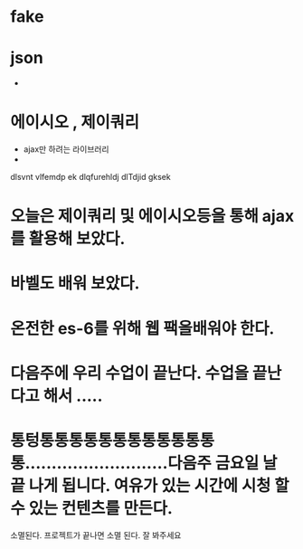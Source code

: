 # fake

# json
-
# 에이시오 , 제이쿼리
- ajax만 하려는 라이브러리
-
dlsvnt vlfemdp ek dlqfurehldj dlTdjid gksek

# 오늘은 제이쿼리 및 에이시오등을 통해 ajax를 활용해 보았다.

# 바벨도 배워 보았다.

# 온전한 es-6를 위해 웹 팩을배워야 한다.

# 다음주에 우리 수업이 끝난다. 수업을 끝난다고 해서 .....

# 통텅통통통통통통통통통통통통통...........................다음주 금요일 날 끝 나게 됩니다. 여유가 있는 시간에 시청 할 수 있는 컨텐츠를 만든다.
소멸된다.
프로젝트가 끝나면 소멸 된다. 잘 봐주세요
